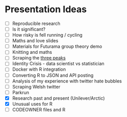 # Presentation Ideas

- [ ] Reproducible research
- [ ] Is it significant?
- [ ] How risky is fell running / cycling
- [ ] Maths and love slides
- [ ] Materials for Futurama group theory demo
- [ ] Knitting and maths
- [ ] Scraping the [three peaks](https://alpacahelly.blogspot.com/2016/03/scraping-3-peaks-codewhite-space-pre.html)
- [ ] Identity Crisis - data scientist vs statistician
- [ ] Docker with R integration
- [ ] Converting R to JSON and API posting
- [ ] Analysis of my experience with twitter hate bubbles
- [ ] Scraping Welsh twitter
- [ ] Parkrun
- [x] Research past and present (Unilever/Arctic)
- [x] Unusual uses for R
- [ ] CODEOWNER files and R
